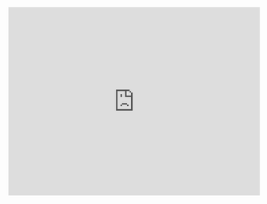 <embed src="https://drive.google.com/viewerng/
viewer?embedded=true&url=https://www.dropbox.com/s/lzabzo5ilvzxrch/CV_newversion.pdf?dl=0" width="500" height="375">
